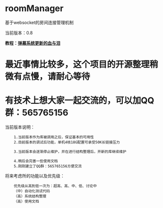 # roomManager
基于websocket的房间连接管理机制

当前版本：0.8

**教程：[弹幕系统更新的血与泪](https://zhuanlan.zhihu.com/p/32198059)**

# 最近事情比较多，这个项目的开源整理稍微有点慢，请耐心等待
# 有技术上想大家一起交流的，可以加QQ群：565765156

当前版本说明：
```
    1.当前版本作为库被调用之后，保证基本的可用性
    2.目前版本的调试后功能，单机4核18G配置可承受50K长链接压力

    3.当前版本会逐渐停止维护，并在进行结构整理后，开新的库继续维护

    4.稍后会完善一些使用文档
    5.刚刚建立了QQ群：565765156方便交流
```


将来考虑所的功能以及优先级：

```
	优先级从高到低一次为：超高、高、中、低、讨论中
	（中）自动化测试代码
    （高）系统结构整理
    （高）使用文档
```


